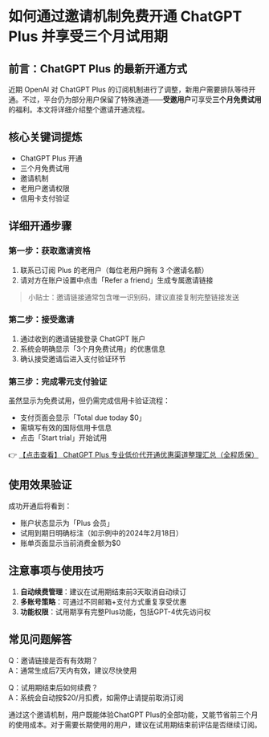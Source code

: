 # 如何通过邀请机制免费开通 ChatGPT Plus 并享受三个月试用期

## 前言：ChatGPT Plus 的最新开通方式

近期 OpenAI 对 ChatGPT Plus 的订阅机制进行了调整，新用户需要排队等待开通。不过，平台仍为部分用户保留了特殊通道——**受邀用户**可享受**三个月免费试用**的福利。本文将详细介绍整个邀请开通流程。

## 核心关键词提炼
- ChatGPT Plus 开通
- 三个月免费试用
- 邀请机制
- 老用户邀请权限
- 信用卡支付验证

## 详细开通步骤

### 第一步：获取邀请资格
1. 联系已订阅 Plus 的老用户（每位老用户拥有 3 个邀请名额）
2. 请对方在账户设置中点击「Refer a friend」生成专属邀请链接

> 小贴士：邀请链接通常包含唯一识别码，建议直接复制完整链接发送

### 第二步：接受邀请
1. 通过收到的邀请链接登录 ChatGPT 账户
2. 系统会明确显示「3个月免费试用」的优惠信息
3. 确认接受邀请后进入支付验证环节

### 第三步：完成零元支付验证
虽然显示为免费试用，但仍需完成信用卡验证流程：
- 支付页面会显示「Total due today $0」
- 需填写有效的国际信用卡信息
- 点击「Start trial」开始试用

👉 [【点击查看】 ChatGPT Plus 专业低价代开通优惠渠道整理汇总（全程质保）](https://bit.ly/DaiKai)

## 使用效果验证
成功开通后将看到：
- 账户状态显示为「Plus 会员」
- 试用到期日明确标注（如示例中的2024年2月18日）
- 账单页面显示当前消费金额为$0

## 注意事项与使用技巧
1. **自动续费管理**：建议在试用期结束前3天取消自动续订
2. **多账号策略**：可通过不同邮箱+支付方式重复享受优惠
3. **功能权限**：试用期享有完整Plus功能，包括GPT-4优先访问权

## 常见问题解答
Q：邀请链接是否有有效期？  
A：通常生成后7天内有效，建议尽快使用

Q：试用期结束后如何续费？  
A：系统会自动按$20/月扣费，如需停止请提前取消订阅

通过这个邀请机制，用户既能体验ChatGPT Plus的全部功能，又能节省前三个月的使用成本。对于需要长期使用的用户，建议在试用期结束前评估是否继续订阅。